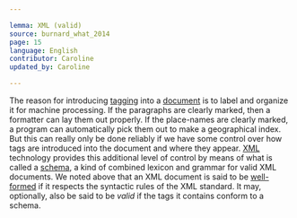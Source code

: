 ```yaml
---

lemma: XML (valid)
source: burnard_what_2014
page: 15
language: English
contributor: Caroline
updated_by: Caroline

---
```


The reason for introducing [tagging](tag.html) into a [document](document.html) is to label and organize it for machine processing. If the paragraphs are clearly marked, then a formatter can lay them out properly. If the place-names are clearly marked, a program can automatically pick them out to make a geographical index. But this can really only be done reliably if we have some control over how tags are introduced into the document and where they appear. [XML](XML.html) technology provides this additional level of control by means of what is called a [schema](schema.html), a kind of combined lexicon and grammar for valid XML documents. We noted above that an XML document is said to be [well-formed](XMLWellFormed.html) if it respects the syntactic rules of the XML standard. It may, optionally, also be said to be _valid_ if the tags it contains conform to a schema.
